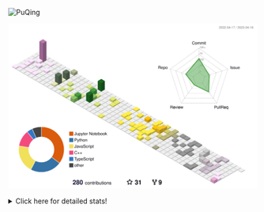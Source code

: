 ![PuQing](https://user-images.githubusercontent.com/27223114/171565019-9a56fae6-b08b-421f-99db-7e830da42371.png)

![](./profile-3d-contrib/profile-season-animate.svg)

<details>
<summary>Click here for detailed stats!</summary>

<!--START_SECTION:waka-->
![Lines of code](https://img.shields.io/badge/From%20Hello%20World%20I%27ve%20Written-657.3%20thousand%20lines%20of%20code-blue)

**🐱 My GitHub Data** 

> 📦 242.4 kB Used in GitHub's Storage 
 > 
> 🏆 68 Contributions in the Year 2023
 > 
> 🚫 Not Opted to Hire
 > 
> 📜 25 Public Repositories 
 > 
> 🔑 27 Private Repositories 
 > 
**I'm an Early 🐤** 

```text
🌞 Morning                157 commits         ████░░░░░░░░░░░░░░░░░░░░░   16.60 % 
🌆 Daytime                420 commits         ███████████░░░░░░░░░░░░░░   44.40 % 
🌃 Evening                148 commits         ████░░░░░░░░░░░░░░░░░░░░░   15.64 % 
🌙 Night                  221 commits         ██████░░░░░░░░░░░░░░░░░░░   23.36 % 
```


📊 **This Week I Spent My Time On** 

```text
💬 Programming Languages: 
Jupyter Notebook         5 hrs 12 mins       █████████░░░░░░░░░░░░░░░░   37.43 % 
C                        4 hrs 25 mins       ████████░░░░░░░░░░░░░░░░░   31.79 % 
Python                   3 hrs 20 mins       ██████░░░░░░░░░░░░░░░░░░░   24.03 % 
PowerShell               22 mins             █░░░░░░░░░░░░░░░░░░░░░░░░   02.70 % 
Dart                     10 mins             ░░░░░░░░░░░░░░░░░░░░░░░░░   01.30 % 

🔥 Editors: 
VS Code                  7 hrs 4 mins        █████████████░░░░░░░░░░░░   50.90 % 
DataSpell                5 hrs 20 mins       ██████████░░░░░░░░░░░░░░░   38.43 % 
PyCharm                  1 hr 29 mins        ███░░░░░░░░░░░░░░░░░░░░░░   10.67 % 

💻 Operating System: 
Windows                  13 hrs 54 mins      █████████████████████████   100.00 % 
```


<!--END_SECTION:waka-->
</details>
